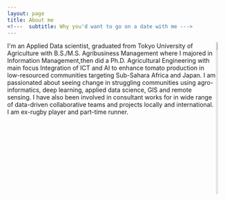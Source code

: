 ```yaml
---
layout: page
title: About me
<!---  subtitle: Why you'd want to go on a date with me --->
---
```




<div style="float: right">
<img src="https://denisdpr.github.io/assets/img/aboutpic.PNG" width="30%"/>    
</div>
I'm an Applied Data scientist, graduated from Tokyo University of Agriculture with B.S./M.S. Agribusiness Management where I majored in Information Management,then did a Ph.D. Agricultural Engineering with main focus Integration of ICT and AI to enhance tomato production in low-resourced communities targeting Sub-Sahara Africa and Japan. I am passionated about seeing change in struggling communities using agro-informatics, deep learning, applied data science, GIS and remote sensing. 
I have also been involved in consultant works for in wide range of data-driven collaborative teams and projects locally and international. 
I am ex-rugby player and part-time runner. 

